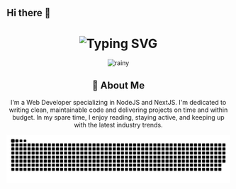 ## Hi there 👋

<!--
**xidoke/xidoke** is a ✨ _special_ ✨ repository because its `README.md` (this file) appears on your GitHub profile.

Here are some ideas to get you started:

- 🔭 I’m currently working on ...
- 🌱 I’m currently learning ...
- 👯 I’m looking to collaborate on ...
- 🤔 I’m looking for help with ...
- 💬 Ask me about ...
- 📫 How to reach me: ...
- 😄 Pronouns: ...
- ⚡ Fun fact: ...
-->

<div align="center">
    <h1>
        <img src="https://readme-typing-svg.herokuapp.com?font=Jetbrains+mono&size=40&duration=3000&color=33FF33&center=true&vCenter=true&width=435&lines=Hey..+I'm+xidoke;This+is..;..my+Github..;" alt="Typing SVG"/>
    </h1>
</div>

<div align="center">
    <p>
        <img src="https://media0.giphy.com/media/v1.Y2lkPTc5MGI3NjExYmx6OGcxbDh2NWlzdDg1eWEzNmtoajY1MDlnZjAxdGgwcm41MzB2MSZlcD12MV9pbnRlcm5hbF9naWZfYnlfaWQmY3Q9Zw/NKEt9elQ5cR68/giphy.webp" alt="rainy">
    </p>
    <!-- <p>
        <img src="https://media0.giphy.com/media/v1.Y2lkPTc5MGI3NjExOGN6dTBnbGduMjRxMW84MmxiNjYydzZtbzVlbm56N3VicnltaWhvdSZlcD12MV9pbnRlcm5hbF9naWZfYnlfaWQmY3Q9Zw/L1R1tvI9svkIWwpVYr/giphy.webp" alt="matrix" width=100%>
    </p> -->
</div>

<div align="center">
    <h2>🚀 About Me</h2>
    <p>I'm a Web Developer specializing in NodeJS and NextJS. I'm dedicated to writing clean, maintainable code and delivering projects on time and within budget.  In my spare time, I enjoy reading, staying active, and keeping up with the latest industry trends.</p>
</div>

<div align="center">
    <img src="https://raw.githubusercontent.com/xidoke/xidoke/output/github-contribution-grid-snake.svg" alt="GitHub Contribution Grid Snake Animation"/>
</div>